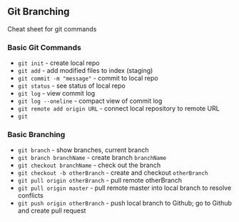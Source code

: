 ## Git Branching

Cheat sheet for git commands

### Basic Git Commands

* `git init` - create local repo
* `git add` - add modified files to index (staging)
* `git commit -m "message"` - commit to local repo
* `git status` - see status of local repo
* `git log` - view commit log
* `git log --oneline` - compact view of commit log
* `git remote add origin URL` - connect local repository to remote URL
* `git `
### Basic Branching

* `git branch` - show branches, current branch
* `git branch branchName` - create branch `branchName`
* `git checkout branchName` - check out the branch
* `git checkout -b otherBranch` - create and checkout `otherBranch`
* `git pull origin otherBranch` - pull remote otherBranch
* `git pull origin master` - pull remote master into local branch to resolve conflicts
* `git push origin otherBranch` - push local branch to Github; go to Github and create pull request
